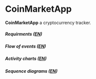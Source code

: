 # CoinMarketApp

**CoinMarketApp** a cryptocurrency tracker.
##### **Requirments** ([EN](https://github.com/b00m-b00m/CoinMarketApp-TRTPO/blob/master/Documents/SRS.md))
##### **Flow of events** ([EN]())
##### **Activity charts** ([EN]())
##### **Sequence diagrams** ([EN]())


